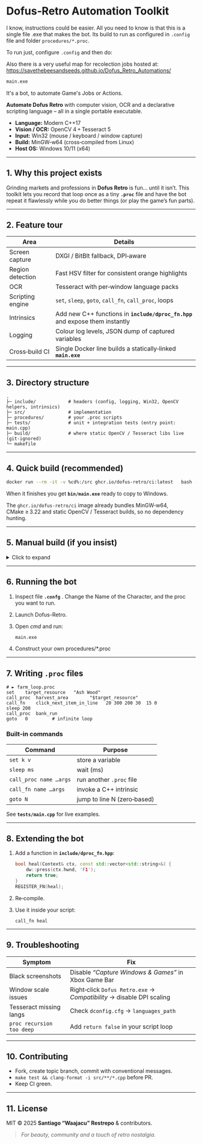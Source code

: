 # Dofus‑Retro Automation Toolkit

I know, instructions could be easier. All you need to know is that this is a single file .exe that makes the bot. 
Its build to run as configured in `.config` file and folder `procedures/*.proc`. 

To run just, configure `.config` and then do:

Also there is a very useful map for recolection jobs hosted at: https://savethebeesandseeds.github.io/Dofus_Retro_Automations/

```cmd
main.exe
```

It's a bot, to automate Game's Jobs or Actions.

**Automate Dofus Retro** with computer vision, OCR and a declarative scripting
language – all in a single portable executable.

* **Language:** Modern C++17  
* **Vision / OCR:** OpenCV 4 + Tesseract 5  
* **Input:** Win32 (mouse / keyboard / window capture)  
* **Build:** MinGW‑w64 (cross‑compiled from Linux)  
* **Host OS:** Windows 10/11 (x64)  

---

## 1. Why this project exists

Grinding markets and professions in **Dofus Retro** is fun… until it isn’t.
This toolkit lets you record that loop once as a tiny **`.proc`** file and have
the bot repeat it flawlessly while you do better things (or play the game’s
fun parts).

---

## 2. Feature tour

| Area                       | Details |
|----------------------------|---------|
| Screen capture             | DXGI / BitBlt fallback, DPI‑aware |
| Region detection           | Fast HSV filter for consistent orange highlights |
| OCR                        | Tesseract with per‑window language packs |
| Scripting engine           | `set`, `sleep`, `goto`, `call_fn`, `call_proc`, loops |
| Intrinsics                 | Add new C++ functions in **`include/dproc_fn.hpp`** and expose them instantly |
| Logging                    | Colour log levels, JSON dump of captured variables |
| Cross‑build CI             | Single Docker line builds a statically‑linked **`main.exe`** |

---

## 3. Directory structure

```text
.
├─ include/            # headers (config, logging, Win32, OpenCV helpers, intrinsics)
├─ src/                # implementation
├─ procedures/         # your .proc scripts
├─ tests/              # unit + integration tests (entry point: main.cpp)
├─ build/              # where static OpenCV / Tesseract libs live (git‑ignored)
└─ makefile
```

---

## 4. Quick build (recommended)

```bash
docker run --rm -it -v %cd%:/src ghcr.io/dofus-retro/ci:latest   bash -c "./scripts/bootstrap.sh && make test64 -j$(nproc)"
```

When it finishes you get **`bin/main.exe`** ready to copy to Windows.

The `ghcr.io/dofus-retro/ci` image already bundles MinGW‑w64, CMake ≥ 3.22 and
static OpenCV / Tesseract builds, so no dependency hunting.

---

## 5. Manual build (if you insist)

<details>
<summary>Click to expand</summary>

1. **Container**  
   ```bash
   docker pull debian:11
   docker run --name dofus_retro -it -v %cd%:/src debian:11
   ```

2. **Packages**  
   ```bash
   apt update && apt install -y        git make cmake g++ mingw-w64 python3 pkg-config        --no-install-recommends
   ```

3. **Thread shim**  
   ```bash
   git clone https://github.com/meganz/mingw-std-threads /external/mingw-std-threads
   ```

4. **Static OpenCV / Tesseract**  
   Follow  
   https://github.com/savethebeesandseeds/opencv_mingw  
   https://github.com/savethebeesandseeds/tesseract_mingw  

   Both scripts drop their artefacts in `build/`.

5. ***Ncurses**
   cd /src/build/PDCurses

   make -C wincon \
      CC=x86_64-w64-mingw32-gcc \
      AR=x86_64-w64-mingw32-ar  \
      WINDRES=x86_64-w64-mingw32-windres \
      WIDE=Y UTF8=Y DLL=N

   cp /src/build/PDCurses/wincon/pdcurses.a /src/build/PDCurses/libpdcurses.a

5. **Make**  
   ```bash
   make main -j$(nproc)
   ```
</details>

---

## 6. Running the bot

1. Inspect file **`.confg`** . Change the Name of the Character, and the proc you want to run. 
2. Launch Dofus-Retro.
3. Open *cmd* and run:

   ```cmd
   main.exe
   ```
4. Construct your own procedures/*.proc

---

## 7. Writing `.proc` files

```proc
# ► farm_loop.proc
set    target_resource   "Ash Wood"
call_proc  harvest_area        "$target_resource"
call_fn    click_next_item_in_line   20 300 200 30  15 0
sleep 200
call_proc  bank_run
goto   0         # infinite loop
```

### Built‑in commands

| Command | Purpose |
|---------|---------|
| `set k v`                  | store a variable |
| `sleep ms`                 | wait (ms) |
| `call_proc name …args`     | run another `.proc` file |
| `call_fn name …args`       | invoke a C++ intrinsic |
| `goto N`                   | jump to line N (zero‑based) |

See **`tests/main.cpp`** for live examples.

---

## 8. Extending the bot

1. Add a function in **`include/dproc_fn.hpp`**:

   ```cpp
   bool heal(Context& ctx, const std::vector<std::string>&) {
       dw::press(ctx.hwnd, 'F1');
       return true;
   }
   REGISTER_FN(heal);
   ```

2. Re‑compile.
3. Use it inside your script:

   ```proc
   call_fn heal
   ```

---

## 9. Troubleshooting

| Symptom | Fix |
|---------|-----|
| Black screenshots | Disable *“Capture Windows & Games”* in Xbox Game Bar |
| Window scale issues | Right‑click `Dofus Retro.exe` → *Compatibility* → disable DPI scaling |
| Tesseract missing langs | Check `dconfig.cfg` → `languages_path` |
| `proc recursion too deep` | Add `return false` in your script loop |

---

## 10. Contributing

* Fork, create topic branch, commit with conventional messages.  
* `make test && clang-format -i src/**/*.cpp` before PR.  
* Keep CI green.

---

## 11. License

MIT © 2025 **Santiago “Waajacu” Restrepo** & contributors.

> *For beauty, community and a touch of retro nostalgia.*
